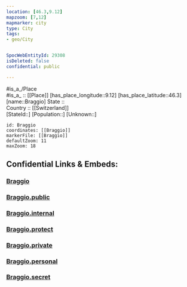 ```yaml
---
location: [46.3,9.12] 
mapzoom: [7,12] 
mapmarker: city 
type: City
tags:
- geo/City


SpocWebEntityId: 29308
isDeleted: false
confidential: public

---
```

#is_a_/Place  
#is_a_ :: [[Place]] 
[has_place_longitude::9.12] 
[has_place_latitude::46.3] 
[name::Braggio] 
State ::  
Country :: [[Switzerland]]  
[StateId::] 
[Population::] 
[Unknown::] 


```leaflet
id: Braggio
coordinates: [[Braggio]] 
markerFile: [[Braggio]] 
defaultZoom: 11 
maxZoom: 18
```


## Confidential Links & Embeds: 

### [Braggio](/_Standards/Earth/Continent/Europe/Europe~Central/Switzerland/Switzerland~Cantons/Graubünden/City/Braggio.md) 

### [Braggio.public](/_public/Earth/Continent/Europe/Europe~Central/Switzerland/Switzerland~Cantons/Graubünden/City/Braggio.public.md) 

### [Braggio.internal](/_internal/Earth/Continent/Europe/Europe~Central/Switzerland/Switzerland~Cantons/Graubünden/City/Braggio.internal.md) 

### [Braggio.protect](/_protect/Earth/Continent/Europe/Europe~Central/Switzerland/Switzerland~Cantons/Graubünden/City/Braggio.protect.md) 

### [Braggio.private](/_private/Earth/Continent/Europe/Europe~Central/Switzerland/Switzerland~Cantons/Graubünden/City/Braggio.private.md) 

### [Braggio.personal](/_personal/Earth/Continent/Europe/Europe~Central/Switzerland/Switzerland~Cantons/Graubünden/City/Braggio.personal.md) 

### [Braggio.secret](/_secret/Earth/Continent/Europe/Europe~Central/Switzerland/Switzerland~Cantons/Graubünden/City/Braggio.secret.md)

